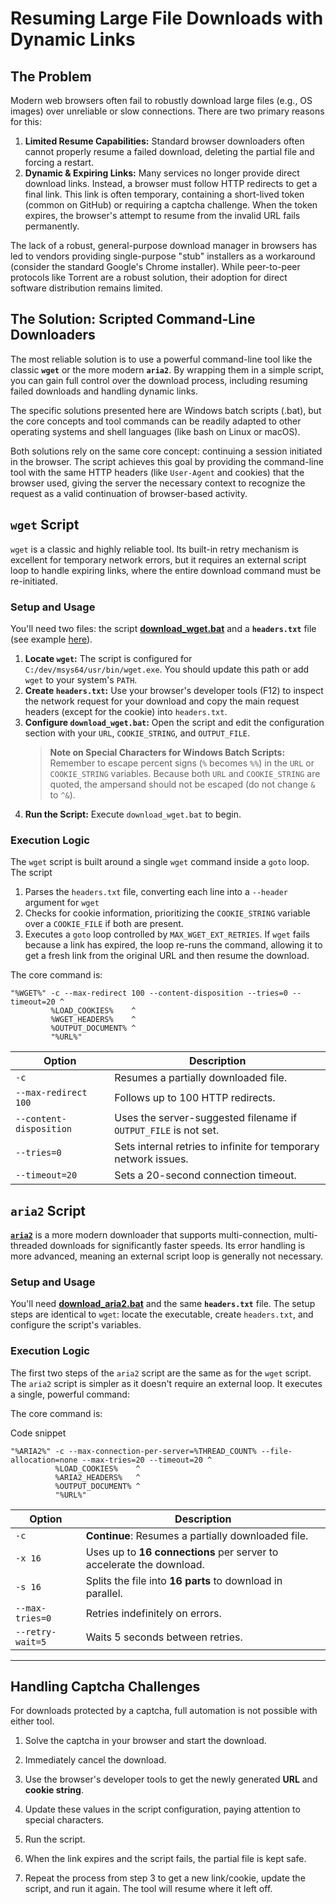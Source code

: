 # Resuming Large File Downloads with Dynamic Links

## The Problem

Modern web browsers often fail to robustly download large files (e.g., OS images) over unreliable or slow connections. There are two primary reasons for this:

1. **Limited Resume Capabilities:** Standard browser downloaders often cannot properly resume a failed download, deleting the partial file and forcing a restart.    
2. **Dynamic & Expiring Links:** Many services no longer provide direct download links. Instead, a browser must follow HTTP redirects to get a final link. This link is often temporary, containing a short-lived token (common on GitHub) or requiring a captcha challenge. When the token expires, the browser's attempt to resume from the invalid URL fails permanently.

The lack of a robust, general-purpose download manager in browsers has led to vendors providing single-purpose "stub" installers as a workaround (consider the standard Google's Chrome installer). While peer-to-peer protocols like Torrent are a robust solution, their adoption for direct software distribution remains limited.

## The Solution: Scripted Command-Line Downloaders

The most reliable solution is to use a powerful command-line tool like the classic **`wget`** or the more modern **`aria2`**. By wrapping them in a simple script, you can gain full control over the download process, including resuming failed downloads and handling dynamic links.

The specific solutions presented here are Windows batch scripts (.bat), but the core concepts and tool commands can be readily adapted to other operating systems and shell languages (like bash on Linux or macOS).

Both solutions rely on the same core concept: continuing a session initiated in the browser. The script achieves this goal by providing the command-line tool with the same HTTP headers (like `User-Agent` and cookies) that the browser used, giving the server the necessary context to recognize the request as a valid continuation of browser-based activity.

## `wget` Script

`wget` is a classic and highly reliable tool. Its built-in retry mechanism is excellent for temporary network errors, but it requires an external script loop to handle expiring links, where the entire download command must be re-initiated.

### Setup and Usage

You'll need two files: the script **[download_wget.bat](https://github.com/pchemguy/Field-Notes/blob/main/01-improving-large-file-downloads/download_wget.bat)** and a **`headers.txt`** file (see example [here](https://github.com/pchemguy/Field-Notes/blob/main/01-improving-large-file-downloads/headers.txt)).

1. **Locate `wget`:** The script is configured for `C:/dev/msys64/usr/bin/wget.exe`. You should update this path or add `wget` to your system's `PATH`.
2. **Create `headers.txt`:** Use your browser's developer tools (F12) to inspect the network request for your download and copy the main request headers (except for the cookie) into `headers.txt`.
3. **Configure `download_wget.bat`:** Open the script and edit the configuration section with your `URL`, `COOKIE_STRING`, and `OUTPUT_FILE`.
    > **Note on Special Characters for Windows Batch Scripts:** Remember to escape percent signs (`%` becomes `%%`) in the `URL` or `COOKIE_STRING` variables. Because both `URL` and `COOKIE_STRING` are quoted, the ampersand should not be escaped (do not change `&` to `^&`).
4. **Run the Script:** Execute `download_wget.bat` to begin.

### Execution Logic

The `wget` script is built around a single `wget` command inside a `goto` loop. The script
1. Parses the `headers.txt` file, converting each line into a `--header` argument for `wget`
2. Checks for cookie information, prioritizing the `COOKIE_STRING` variable over a `COOKIE_FILE` if both are present.
3. Executes a `goto` loop controlled by `MAX_WGET_EXT_RETRIES`. If `wget` fails because a link has expired, the loop re-runs the command, allowing it to get a fresh link from the original URL and then resume the download.

The core command is:

```
"%WGET%" -c --max-redirect 100 --content-disposition --tries=0 --timeout=20 ^
         %LOAD_COOKIES%    ^
         %WGET_HEADERS%    ^
         %OUTPUT_DOCUMENT% ^
         "%URL%"
```

| Option                  | Description                                                     |
| ----------------------- | --------------------------------------------------------------- |
| `-c`                    | Resumes a partially downloaded file.                            |
| `--max-redirect 100`    | Follows up to 100 HTTP redirects.                               |
| `--content-disposition` | Uses the server-suggested filename if `OUTPUT_FILE` is not set. |
| `--tries=0`             | Sets internal retries to infinite for temporary network issues. |
| `--timeout=20`          | Sets a 20-second connection timeout.                            |

## `aria2` Script

**[`aria2`](https://www.google.com/search?q=%5Bhttps://github.com/aria2/aria2/%5D\(https://github.com/aria2/aria2/\))** is a more modern downloader that supports multi-connection, multi-threaded downloads for significantly faster speeds. Its error handling is more advanced, meaning an external script loop is generally not necessary.

### Setup and Usage

You'll need **[download_aria2.bat](https://github.com/pchemguy/Field-Notes/blob/main/01-improving-large-file-downloads/download_aria2.bat)** and the same **`headers.txt`** file. The setup steps are identical to `wget`: locate the executable, create `headers.txt`, and configure the script's variables.

### Execution Logic

The first two steps of the `aria2` script are the same as for the `wget` script. The `aria2` script is simpler as it doesn't require an external loop. It executes a single, powerful command:

The core command is:

Code snippet

```
"%ARIA2%" -c --max-connection-per-server=%THREAD_COUNT% --file-allocation=none --max-tries=20 --timeout=20 ^
          %LOAD_COOKIES%    ^
          %ARIA2_HEADERS%   ^
          %OUTPUT_DOCUMENT% ^
          "%URL%"
```

|Option|Description|
|---|---|
|`-c`|**Continue**: Resumes a partially downloaded file.|
|`-x 16`|Uses up to **16 connections** per server to accelerate the download.|
|`-s 16`|Splits the file into **16 parts** to download in parallel.|
|`--max-tries=0`|Retries indefinitely on errors.|
|`--retry-wait=5`|Waits 5 seconds between retries.|

---

## Handling Captcha Challenges

For downloads protected by a captcha, full automation is not possible with either tool.

1. Solve the captcha in your browser and start the download.
    
2. Immediately cancel the download.
    
3. Use the browser's developer tools to get the newly generated **URL** and **cookie string**.
    
4. Update these values in the script configuration, paying attention to special characters.
    
5. Run the script.
    
6. When the link expires and the script fails, the partial file is kept safe.
    
7. Repeat the process from step 3 to get a new link/cookie, update the script, and run it again. The tool will resume where it left off.